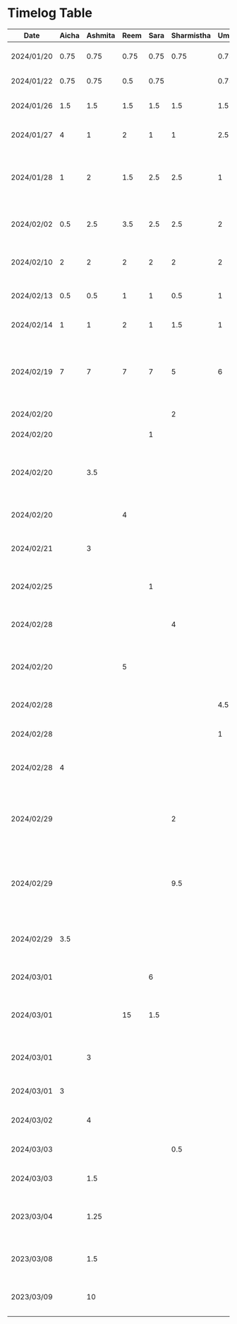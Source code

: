 # Timelog Table

| Date       | Aicha | Ashmita | Reem   | Sara     | Sharmistha | Uma  | Task                     |
|------------|-------|---------|------- |----------| ---------- | ---  | ------------------------ |
| 2024/01/20 | 0.75  | 0.75    |0.75    | 0.75     | 0.75       | 0.75 | Project Topic Discussion |
| 2024/01/22 | 0.75  | 0.75    |0.5     | 0.75     |            | 0.75 | Project Discussion       |
| 2024/01/26 | 1.5   | 1.5     |1.5     | 1.5      | 1.5        | 1.5  | Deliverable 1 Discussion |
| 2024/01/27 | 4     | 1       |2       | 1        | 1          | 2.5  | Worked on Deliverable 1  |
| 2024/01/28 | 1     | 2       |1.5     | 2.5      | 2.5        | 1    | D1 Presentation editing, UI design, app theme and logo |
| 2024/02/02 | 0.5   | 2.5     |3.5     |2.5       | 2.5        | 2    | Finalize D1 document for submission |
| 2024/02/10 | 2     | 2       |2       |2         | 2          | 2    | UI design, plan of action for D2 |
| 2024/02/13 | 0.5   | 0.5     |1       |1         | 0.5        | 1    | Drafting response for D2 |
| 2024/02/14 | 1     | 1       |2       |1         | 1.5        | 1    | Finalizing D2 document |
| 2024/02/19 | 7     | 7       |7       |7         | 5          | 6    | Created project, set up Firebase and integrated Firebase Auth |
| 2024/02/20 |       |         |        |          | 2          |      | Sign Up Page UI |
| 2024/02/20 |       |         |        |1         |            |      | Splash Screen UI |
| 2024/02/20 |       | 3.5     |        |          |            |      | Jetpack compose research and Integrating M3 |
| 2024/02/20 |       |         |4       |          |            |      | Create Review Form UI |
| 2024/02/21 |       | 3       |        |          |            |      | Created icons and buttons using M3 |
| 2024/02/25 |       |         |        |1         |            |      | Splash Screen UI using Compose |
| 2024/02/28 |       |         |        |          | 4          |      | Signup UI + Backend using Compose |
| 2024/02/20 |       |         |5       |          |            |      | Create Review Form UI using Compose |
| 2024/02/28 |       |         |        |          |            | 4.5  | Create Review Details UI |
| 2024/02/28 |       |         |        |          |            | 1    | Create Review List UI |
| 2024/02/28 | 4     |         |        |          |            |      | Recreate Navbar / Topbar in Compose |
| 2024/02/29 |       |         |        |          | 2          |      | Added username to Firebase, Login UI + Backend, Navigation support |
| 2024/02/29 |       |         |        |          | 9.5        |      | Dashboard UI, Navigation after successful Signup & Login |
| 2024/02/29 | 3.5   |         |        |          |            |      | Created review cards + updated navbar / topbar |
| 2024/03/01 |       |         |        |6         |            |      | Friends UI and Functionality |
| 2024/03/01 |       |         |15      |1.5       |            |      | ViewModel and Review Backend from Firebase |
| 2024/03/01 |       | 3       |        |          |            |      | movies/TV info API search and menu work |
| 2024/03/01 | 3     |         |        |          |            |      | Updating the create review UI |
| 2024/03/02 |       | 4       |        |          |            |      | navbar navigation setup |
| 2024/03/03 |       |         |        |          | 0.5        |      | Navbar navigation complete |
| 2024/03/03 |       | 1.5     |        |          |            |      | Prepare for prototype demo |
| 2023/03/04 |       | 1.25    |        |          |            |      | Prototype demo presentation and discussion  |
| 2023/03/08 |       | 1.5     |        |          |            |      | Prototype document discussion and work | 
| 2023/03/09 |       | 10      |        |          |            |      | Setting hamburger menu and navigation |


